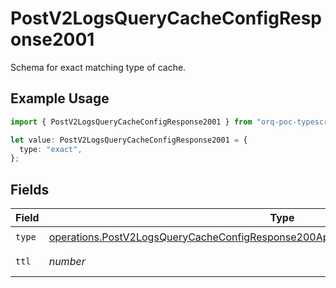 # PostV2LogsQueryCacheConfigResponse2001

Schema for exact matching type of cache.

## Example Usage

```typescript
import { PostV2LogsQueryCacheConfigResponse2001 } from "orq-poc-typescript-multi-env-version/models/operations";

let value: PostV2LogsQueryCacheConfigResponse2001 = {
  type: "exact",
};
```

## Fields

| Field                                                                                                                                                                                        | Type                                                                                                                                                                                         | Required                                                                                                                                                                                     | Description                                                                                                                                                                                  |
| -------------------------------------------------------------------------------------------------------------------------------------------------------------------------------------------- | -------------------------------------------------------------------------------------------------------------------------------------------------------------------------------------------- | -------------------------------------------------------------------------------------------------------------------------------------------------------------------------------------------- | -------------------------------------------------------------------------------------------------------------------------------------------------------------------------------------------- |
| `type`                                                                                                                                                                                       | [operations.PostV2LogsQueryCacheConfigResponse200ApplicationJSONResponseBodyItemsType](../../models/operations/postv2logsquerycacheconfigresponse200applicationjsonresponsebodyitemstype.md) | :heavy_check_mark:                                                                                                                                                                           | N/A                                                                                                                                                                                          |
| `ttl`                                                                                                                                                                                        | *number*                                                                                                                                                                                     | :heavy_minus_sign:                                                                                                                                                                           | Time To Live                                                                                                                                                                                 |